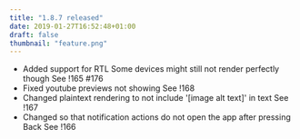```yaml
---
title: "1.8.7 released"
date: 2019-01-27T16:52:48+01:00
draft: false
thumbnail: "feature.png"
---
```


*   Added support for RTL
    Some devices might still not render perfectly though
    See !165 #176
*   Fixed youtube previews not showing
    See !168
*   Changed plaintext rendering to not include '[image alt text]' in text
    See !167
*   Changed so that notification actions do not open the app after pressing Back
    See !166

